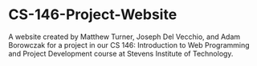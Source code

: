 # CS-146-Project-Website

A website created by Matthew Turner, Joseph Del Vecchio, and Adam Borowczak for a project in our CS 146: Introduction to Web Programming and Project Development course at Stevens Institute of Technology.
